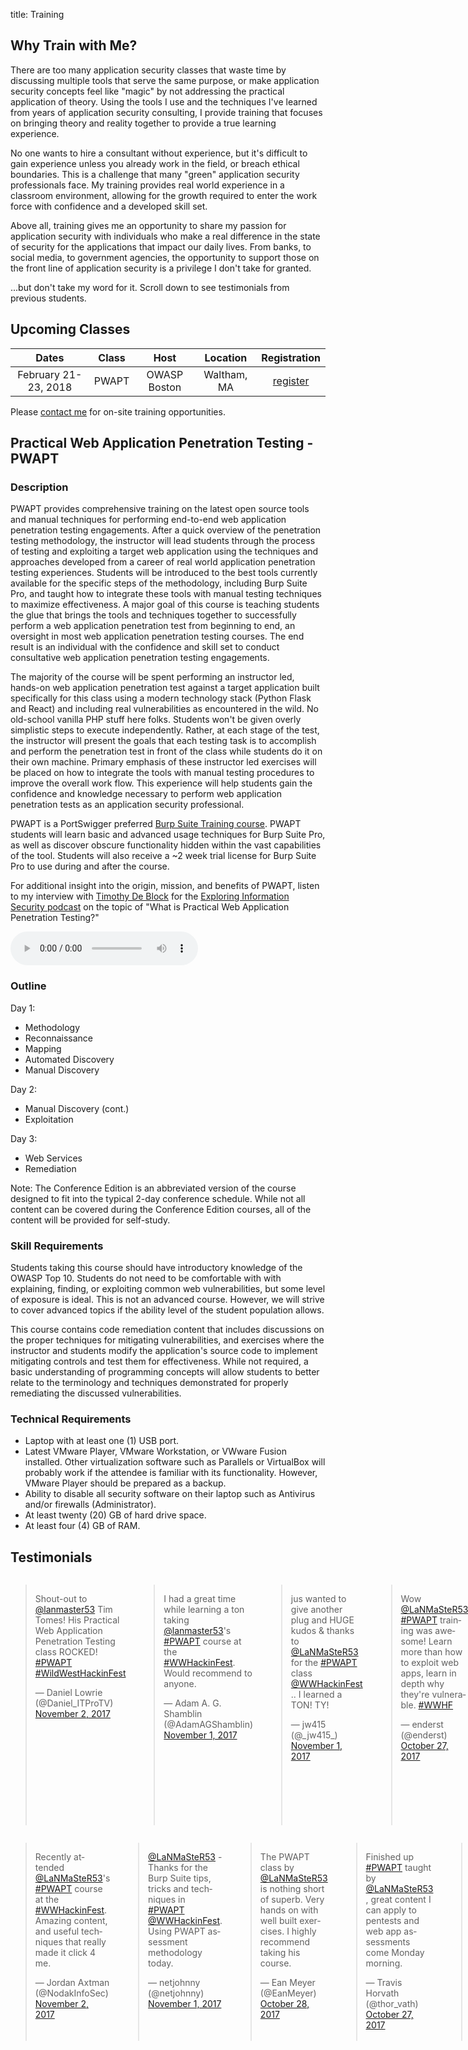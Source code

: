 title: Training

## Why Train with Me?

There are too many application security classes that waste time by discussing multiple tools that serve the same purpose, or make application security concepts feel like "magic" by not addressing the practical application of theory. Using the tools I use and the techniques I've learned from years of application security consulting, I provide training that focuses on bringing theory and reality together to provide a true learning experience.

No one wants to hire a consultant without experience, but it's difficult to gain experience unless you already work in the field, or breach ethical boundaries. This is a challenge that many "green" application security professionals face. My training provides real world experience in a classroom environment, allowing for the growth required to enter the work force with confidence and a developed skill set.

Above all, training gives me an opportunity to share my passion for application security with individuals who make a real difference in the state of security for the applications that impact our daily lives. From banks, to social media, to government agencies, the opportunity to support those on the front line of application security is a privilege I don't take for granted.

...but don't take my word for it. Scroll down to see testimonials from previous students.

## Upcoming Classes

| Dates | Class | Host | Location | Registration |
|:---:|:---:|:---:|:---:|:---:|
| February 21-23, 2018 | PWAPT | OWASP Boston | Waltham, MA | [register](http://regonline.com/PWAPTDB) |

Please [contact me](/contact/) for on-site training opportunities.

## Practical Web Application Penetration Testing - PWAPT

### Description

PWAPT provides comprehensive training on the latest open source tools and manual techniques for performing end-to-end web application penetration testing engagements. After a quick overview of the penetration testing methodology, the instructor will lead students through the process of testing and exploiting a target web application using the techniques and approaches developed from a career of real world application penetration testing experiences. Students will be introduced to the best tools currently available for the specific steps of the methodology, including Burp Suite Pro, and taught how to integrate these tools with manual testing techniques to maximize effectiveness. A major goal of this course is teaching students the glue that brings the tools and techniques together to successfully perform a web application penetration test from beginning to end, an oversight in most web application penetration testing courses. The end result is an individual with the confidence and skill set to conduct consultative web application penetration testing engagements.

The majority of the course will be spent performing an instructor led, hands-on web application penetration test against a target application built specifically for this class using a modern technology stack (Python Flask and React) and including real vulnerabilities as encountered in the wild. No old-school vanilla PHP stuff here folks. Students won't be given overly simplistic steps to execute independently. Rather, at each stage of the test, the instructor will present the goals that each testing task is to accomplish and perform the penetration test in front of the class while students do it on their own machine. Primary emphasis of these instructor led exercises will be placed on how to integrate the tools with manual testing procedures to improve the overall work flow. This experience will help students gain the confidence and knowledge necessary to perform web application penetration tests as an application security professional.

PWAPT is a PortSwigger preferred [Burp Suite Training course](https://portswigger.net/training/). PWAPT students will learn basic and advanced usage techniques for Burp Suite Pro, as well as discover obscure functionality hidden within the vast capabilities of the tool. Students will also receive a ~2 week trial license for Burp Suite Pro to use during and after the course.

For additional insight into the origin, mission, and benefits of PWAPT, listen to my interview with [Timothy De Block](https://twitter.com/TimothyDeBlock) for the [Exploring Information Security podcast](http://www.timothydeblock.com/eis/54) on the topic of "What is Practical Web Application Penetration Testing?"

<audio controls>
    <source src="/downloads/EIS-ep54-PWAPT.mp3" type="audio/mpeg">
</audio>

### Outline

Day 1:

* Methodology
* Reconnaissance
* Mapping
* Automated Discovery
* Manual Discovery

Day 2:

* Manual Discovery (cont.)
* Exploitation

Day 3:

* Web Services
* Remediation

Note: The Conference Edition is an abbreviated version of the course designed to fit into the typical 2-day conference schedule. While not all content can be covered during the Conference Edition courses, all of the content will be provided for self-study.

### Skill Requirements

Students taking this course should have introductory knowledge of the OWASP Top 10. Students do not need to be comfortable with with explaining, finding, or exploiting common web vulnerabilities, but some level of exposure is ideal. This is not an advanced course. However, we will strive to cover advanced topics if the ability level of the student population allows.

This course contains code remediation content that includes discussions on the proper techniques for mitigating vulnerabilities, and exercises where the instructor and students modify the application's source code to implement mitigating controls and test them for effectiveness. While not required, a basic understanding of programming concepts will allow students to better relate to the terminology and techniques demonstrated for properly remediating the discussed vulnerabilities.

### Technical Requirements

* Laptop with at least one (1) USB port.
* Latest VMware Player, VMware Workstation, or VWware Fusion installed. Other virtualization software such as Parallels or VirtualBox will probably work if the attendee is familiar with its functionality. However, VMware Player should be prepared as a backup.
* Ability to disable all security software on their laptop such as Antivirus and/or firewalls (Administrator).
* At least twenty (20) GB of hard drive space.
* At least four (4) GB of RAM.

## Testimonials

<div class="row">
<div class="six columns">
<blockquote class="twitter-tweet tw-align-center" data-cards="hidden"><p lang="en" dir="ltr">Shout-out to <a href="https://twitter.com/LaNMaSteR53?ref_src=twsrc%5Etfw">@lanmaster53</a> Tim Tomes! His Practical Web Application Penetration Testing class ROCKED! <a href="https://twitter.com/hashtag/PWAPT?src=hash&amp;ref_src=twsrc%5Etfw">#PWAPT</a> <a href="https://twitter.com/hashtag/WildWestHackinFest?src=hash&amp;ref_src=twsrc%5Etfw">#WildWestHackinFest</a></p>&mdash; Daniel Lowrie (@Daniel_ITProTV) <a href="https://twitter.com/Daniel_ITProTV/status/926092926140198913?ref_src=twsrc%5Etfw">November 2, 2017</a></blockquote>
<blockquote class="twitter-tweet tw-align-center" data-cards="hidden"><p lang="en" dir="ltr">I had a great time while learning a ton taking <a href="https://twitter.com/LaNMaSteR53?ref_src=twsrc%5Etfw">@lanmaster53</a>&#39;s <a href="https://twitter.com/hashtag/PWAPT?src=hash&amp;ref_src=twsrc%5Etfw">#PWAPT</a> course at the <a href="https://twitter.com/hashtag/WWHackinFest?src=hash&amp;ref_src=twsrc%5Etfw">#WWHackinFest</a>.  Would recommend to anyone.</p>&mdash; Adam A. G. Shamblin (@AdamAGShamblin) <a href="https://twitter.com/AdamAGShamblin/status/925842797697134597?ref_src=twsrc%5Etfw">November 1, 2017</a></blockquote>
<blockquote class="twitter-tweet tw-align-center" data-cards="hidden"><p lang="en" dir="ltr">jus wanted to give another plug and HUGE kudos &amp; thanks to <a href="https://twitter.com/LaNMaSteR53?ref_src=twsrc%5Etfw">@LaNMaSteR53</a> for the <a href="https://twitter.com/hashtag/PWAPT?src=hash&amp;ref_src=twsrc%5Etfw">#PWAPT</a> class <a href="https://twitter.com/WWHackinFest?ref_src=twsrc%5Etfw">@WWHackinFest</a> .. I learned a TON! TY!</p>&mdash; jw415 (@_jw415_) <a href="https://twitter.com/_jw415_/status/925768509602201601?ref_src=twsrc%5Etfw">November 1, 2017</a></blockquote>
<blockquote class="twitter-tweet tw-align-center" data-cards="hidden"><p lang="en" dir="ltr">Wow <a href="https://twitter.com/LaNMaSteR53?ref_src=twsrc%5Etfw">@LaNMaSteR53</a> <a href="https://twitter.com/hashtag/PWAPT?src=hash&amp;ref_src=twsrc%5Etfw">#PWAPT</a> training was awesome! Learn more than how to exploit web apps, learn in depth why they&#39;re vulnerable. <a href="https://twitter.com/hashtag/WWHF?src=hash&amp;ref_src=twsrc%5Etfw">#WWHF</a></p>&mdash; enderst (@enderst) <a href="https://twitter.com/enderst/status/923753944899301377?ref_src=twsrc%5Etfw">October 27, 2017</a></blockquote>
<blockquote class="twitter-tweet tw-align-center" data-cards="hidden"><p lang="en" dir="ltr"><a href="https://twitter.com/hashtag/PWAPT?src=hash&amp;ref_src=twsrc%5Etfw">#PWAPT</a> at <a href="https://twitter.com/hashtag/WWHackinFest?src=hash&amp;ref_src=twsrc%5Etfw">#WWHackinFest</a>... Good times had by all.  Thanks <a href="https://twitter.com/LaNMaSteR53?ref_src=twsrc%5Etfw">@LaNMaSteR53</a> and <a href="https://twitter.com/WWHackinFest?ref_src=twsrc%5Etfw">@WWHackinFest</a> !!</p>&mdash; _Me (@x00TateSec) <a href="https://twitter.com/x00TateSec/status/923708573342842880?ref_src=twsrc%5Etfw">October 27, 2017</a></blockquote>
<blockquote class="twitter-tweet tw-align-center" data-cards="hidden"><p lang="en" dir="ltr">Awesome <a href="https://twitter.com/hashtag/PWAPT?src=hash&amp;ref_src=twsrc%5Etfw">#PWAPT</a> training from <a href="https://twitter.com/LaNMaSteR53?ref_src=twsrc%5Etfw">@LaNMaSteR53</a> at <a href="https://twitter.com/WWHackinFest?ref_src=twsrc%5Etfw">@WWHackinFest</a>!</p>&mdash; Chris Wallace (@ImAnEnabler) <a href="https://twitter.com/ImAnEnabler/status/923703745233350657?ref_src=twsrc%5Etfw">October 27, 2017</a></blockquote>
<blockquote class="twitter-tweet tw-align-center" data-cards="hidden"><p lang="en" dir="ltr">Our team is learning valuable lessons from <a href="https://twitter.com/LaNMaSteR53?ref_src=twsrc%5Etfw">@LaNMaSteR53</a> Practical Web Application Penetration Testing <a href="https://twitter.com/WWHackinFest?ref_src=twsrc%5Etfw">@WWHackinFest</a> - maximize time-boxed results and value-add working through comprehensive methodology and avoiding large deviations</p>&mdash; CenterLink Tech (@CenterlinkTech) <a href="https://twitter.com/CenterlinkTech/status/923413640430211072?ref_src=twsrc%5Etfw">October 26, 2017</a></blockquote>
<blockquote class="twitter-tweet tw-align-center" data-cards="hidden"><p lang="en" dir="ltr">Day 1 of training <a href="https://twitter.com/WWHackinFest?ref_src=twsrc%5Etfw">@WWHackinFest</a> down. <a href="https://twitter.com/LaNMaSteR53?ref_src=twsrc%5Etfw">@LaNMaSteR53</a> put together some solid hands on training.</p>&mdash; Ean Meyer (@EanMeyer) <a href="https://twitter.com/EanMeyer/status/923337483181490179?ref_src=twsrc%5Etfw">October 25, 2017</a></blockquote>
<blockquote class="twitter-tweet tw-align-center" data-conversation="none" data-cards="hidden"><p lang="en" dir="ltr">Great job with the class.  High energy and good pace.  I&#39;m actively suggesting your Boston class to others.</p>&mdash; Mike Conley (@yinzsecure) <a href="https://twitter.com/yinzsecure/status/911064338009657346?ref_src=twsrc%5Etfw">September 22, 2017</a></blockquote>
<blockquote class="twitter-tweet tw-align-center" data-cards="hidden"><p lang="en" dir="ltr">Great <a href="https://twitter.com/hashtag/PWAPT?src=hash&amp;ref_src=twsrc%5Etfw">#PWAPT</a> training by <a href="https://twitter.com/LaNMaSteR53?ref_src=twsrc%5Etfw">@LaNMaSteR53</a> through <a href="https://twitter.com/OWASPBOSTON?ref_src=twsrc%5Etfw">@OWASPBOSTON</a> this week. Hands on and learned a lot. Thanks!</p>&mdash; Taylor Lapointe (@InfoTechTaylor) <a href="https://twitter.com/InfoTechTaylor/status/825523352915828736?ref_src=twsrc%5Etfw">January 29, 2017</a></blockquote>
<blockquote class="twitter-tweet tw-align-center" data-cards="hidden"><p lang="en" dir="ltr"><a href="https://twitter.com/LaNMaSteR53?ref_src=twsrc%5Etfw">@LaNMaSteR53</a> great PWAPT class.  It was awesome getting to learn hands on</p>&mdash; Bruce J. Adams Jr. (@brucejadamsjr) <a href="https://twitter.com/brucejadamsjr/status/779689750953242625?ref_src=twsrc%5Etfw">September 24, 2016</a></blockquote>
<blockquote class="twitter-tweet tw-align-center" data-cards="hidden"><p lang="en" dir="ltr">Thanks <a href="https://twitter.com/LaNMaSteR53?ref_src=twsrc%5Etfw">@LaNMaSteR53</a> for the kick ass PWAPT course <a href="https://twitter.com/DerbyCon?ref_src=twsrc%5Etfw">@DerbyCon</a> ...I learned a lot and had a blast!!!</p>&mdash; Preston Litz (@upinarms247365) <a href="https://twitter.com/upinarms247365/status/779428892264304645?ref_src=twsrc%5Etfw">September 23, 2016</a></blockquote>
<blockquote class="twitter-tweet tw-align-center" data-cards="hidden"><p lang="en" dir="ltr">I can&#39;t say enough good things about <a href="https://twitter.com/LaNMaSteR53?ref_src=twsrc%5Etfw">@LaNMaSteR53</a> &amp; PWAPT. If you are thinking about this course, you won&#39;t be disappointed. Yeh <a href="https://twitter.com/DerbyCon?ref_src=twsrc%5Etfw">@DerbyCon</a>!</p>&mdash; Lee Baird (@discoverscripts) <a href="https://twitter.com/discoverscripts/status/779061238701576192?ref_src=twsrc%5Etfw">September 22, 2016</a></blockquote>
<blockquote class="twitter-tweet tw-align-center" data-cards="hidden"><p lang="en" dir="ltr">Do your job responsibilities include the word “Web” or “security?”  If so, you need to take <a href="https://twitter.com/hashtag/PWAPT?src=hash&amp;ref_src=twsrc%5Etfw">#PWAPT</a> with <a href="https://twitter.com/LaNMaSteR53?ref_src=twsrc%5Etfw">@LaNMaSteR53</a> - you won’t regret it!</p>&mdash; 7 Minute Security (@7MinSec) <a href="https://twitter.com/7MinSec/status/770249898683805697?ref_src=twsrc%5Etfw">August 29, 2016</a></blockquote>
<blockquote class="twitter-tweet tw-align-center" data-cards="hidden"><p lang="en" dir="ltr"><a href="https://twitter.com/LaNMaSteR53?ref_src=twsrc%5Etfw">@LaNMaSteR53</a> Thanks again for the PWAPT training, you&#39;ve bridged the gap between what I learned on my own and what I needed to learn next</p>&mdash; 67Shepp (@Shepp67) <a href="https://twitter.com/Shepp67/status/758418999805902848?ref_src=twsrc%5Etfw">July 27, 2016</a></blockquote>
<blockquote class="twitter-tweet tw-align-center" data-cards="hidden"><p lang="en" dir="ltr">PWAPT class by <a href="https://twitter.com/LaNMaSteR53?ref_src=twsrc%5Etfw">@LaNMaSteR53</a> lays a great basis for someone looking to get into web <a href="https://twitter.com/hashtag/appsec?src=hash&amp;ref_src=twsrc%5Etfw">#appsec</a>. Covers the methodology and then shows you how!</p>&mdash; Stephen Jackson (@snortman45) <a href="https://twitter.com/snortman45/status/738790583372775425?ref_src=twsrc%5Etfw">June 3, 2016</a></blockquote>
<blockquote class="twitter-tweet tw-align-center" data-cards="hidden"><p lang="en" dir="ltr">Heading back to Brazil after an AMAZING <a href="https://twitter.com/hashtag/PWAPT?src=hash&amp;ref_src=twsrc%5Etfw">#PWAPT</a> training with <a href="https://twitter.com/LaNMaSteR53?ref_src=twsrc%5Etfw">@LaNMaSteR53</a> !! Definitely worth the trip! Thanks Tim!</p>&mdash; kpixaba (@kpixaba_bsb) <a href="https://twitter.com/kpixaba_bsb/status/734396129517932545?ref_src=twsrc%5Etfw">May 22, 2016</a></blockquote>
<blockquote class="twitter-tweet tw-align-center" data-cards="hidden"><p lang="en" dir="ltr">If you build software for a living, check out <a href="https://twitter.com/LaNMaSteR53?ref_src=twsrc%5Etfw">@LaNMaSteR53</a> and find a way to attend his training.</p>&mdash; not a function (@jbaxleyiii) <a href="https://twitter.com/jbaxleyiii/status/732952146405167105?ref_src=twsrc%5Etfw">May 18, 2016</a></blockquote>
<blockquote class="twitter-tweet tw-align-center" data-cards="hidden"><p lang="en" dir="ltr"><a href="https://twitter.com/LaNMaSteR53?ref_src=twsrc%5Etfw">@lanmaster53</a>, thanks for the <a href="https://twitter.com/hashtag/PWAPT?src=hash&amp;ref_src=twsrc%5Etfw">#PWAPT</a> course and recon-ng.  Both continue to serve me well in my pen testing and are much appreciated.</p>&mdash; Brandon Martin (@therealwbmartin) <a href="https://twitter.com/therealwbmartin/status/690007700185464832?ref_src=twsrc%5Etfw">January 21, 2016</a></blockquote>
<blockquote class="twitter-tweet tw-align-center" data-cards="hidden"><p lang="en" dir="ltr">I was looking for an affordable, 100% hands-on Webapp pentest course that would teach me a start-to-finish methodology.<a href="https://twitter.com/hashtag/PWAPT?src=hash&amp;ref_src=twsrc%5Etfw">#PWAPT</a> was all that!</p>&mdash; 7 Minute Security (@7MinSec) <a href="https://twitter.com/7MinSec/status/686181858862825473?ref_src=twsrc%5Etfw">January 10, 2016</a></blockquote>
<blockquote class="twitter-tweet tw-align-center" data-conversation="none" data-cards="hidden"><p lang="en" dir="ltr"><a href="https://twitter.com/LaNMaSteR53?ref_src=twsrc%5Etfw">@lanmaster53</a> It was definitely fun and informative!  Thank you for taking the time and effort to put it together and teach it.</p>&mdash; Kevin Ahrens (@kahrens) <a href="https://twitter.com/kahrens/status/663063671061524481?ref_src=twsrc%5Etfw">November 7, 2015</a></blockquote>
<blockquote class="twitter-tweet tw-align-center" data-cards="hidden"><p lang="en" dir="ltr"><a href="https://twitter.com/LaNMaSteR53?ref_src=twsrc%5Etfw">@lanmaster53</a>, Thank you again for an awesome class (PWAPT).  I paid for it with my own money --ie not my company -- and it was worth it!</p>&mdash; Nancy Snoke (@NancySnoke) <a href="https://twitter.com/NancySnoke/status/649229245575663616?ref_src=twsrc%5Etfw">September 30, 2015</a></blockquote>
<blockquote class="twitter-tweet tw-align-center" data-cards="hidden"><p lang="en" dir="ltr">Wooo, epic nose bleed! Thats all the training from <a href="https://twitter.com/LaNMaSteR53?ref_src=twsrc%5Etfw">@lanmaster53</a> being stored in my head, forcing the blood out to make room :)</p>&mdash; Steve Loughran (@z0rlac) <a href="https://twitter.com/z0rlac/status/647260309237968896?ref_src=twsrc%5Etfw">September 25, 2015</a></blockquote>
</div>
<div class="six columns">
<blockquote class="twitter-tweet tw-align-center" data-cards="hidden"><p lang="en" dir="ltr">Recently attended <a href="https://twitter.com/LaNMaSteR53?ref_src=twsrc%5Etfw">@LaNMaSteR53</a>&#39;s <a href="https://twitter.com/hashtag/PWAPT?src=hash&amp;ref_src=twsrc%5Etfw">#PWAPT</a> course at the <a href="https://twitter.com/hashtag/WWHackinFest?src=hash&amp;ref_src=twsrc%5Etfw">#WWHackinFest</a>.  Amazing content, and useful techniques that really made it click 4 me.</p>&mdash; Jordan Axtman (@NodakInfoSec) <a href="https://twitter.com/NodakInfoSec/status/925936662999388161?ref_src=twsrc%5Etfw">November 2, 2017</a></blockquote>
<blockquote class="twitter-tweet tw-align-center" data-cards="hidden"><p lang="en" dir="ltr"><a href="https://twitter.com/LaNMaSteR53?ref_src=twsrc%5Etfw">@LaNMaSteR53</a> -Thanks for the Burp Suite tips, tricks and techniques  in <a href="https://twitter.com/hashtag/PWAPT?src=hash&amp;ref_src=twsrc%5Etfw">#PWAPT</a> <a href="https://twitter.com/WWHackinFest?ref_src=twsrc%5Etfw">@WWHackinFest</a>.  Using PWAPT assessment methodology today.</p>&mdash; netjohnny (@netjohnny) <a href="https://twitter.com/netjohnny/status/925808145913536513?ref_src=twsrc%5Etfw">November 1, 2017</a></blockquote>
<blockquote class="twitter-tweet tw-align-center" data-cards="hidden"><p lang="en" dir="ltr">The PWAPT class by <a href="https://twitter.com/LaNMaSteR53?ref_src=twsrc%5Etfw">@LaNMaSteR53</a> is nothing short of superb. Very hands on with well built exercises. I highly recommend taking his course.</p>&mdash; Ean Meyer (@EanMeyer) <a href="https://twitter.com/EanMeyer/status/924411312482013185?ref_src=twsrc%5Etfw">October 28, 2017</a></blockquote>
<blockquote class="twitter-tweet tw-align-center" data-cards="hidden"><p lang="en" dir="ltr">Finished up <a href="https://twitter.com/hashtag/PWAPT?src=hash&amp;ref_src=twsrc%5Etfw">#PWAPT</a> taught by <a href="https://twitter.com/LaNMaSteR53?ref_src=twsrc%5Etfw">@LaNMaSteR53</a> , great content I can apply to pentests and web app assessments come Monday morning.</p>&mdash; Travis Horvath (@thor_vath) <a href="https://twitter.com/thor_vath/status/923718141644959744?ref_src=twsrc%5Etfw">October 27, 2017</a></blockquote>
<blockquote class="twitter-tweet tw-align-center" data-cards="hidden"><p lang="en" dir="ltr">Just finished <a href="https://twitter.com/hashtag/PWAPT?src=hash&amp;ref_src=twsrc%5Etfw">#PWAPT</a> with Tim Tomes <a href="https://twitter.com/LaNMaSteR53?ref_src=twsrc%5Etfw">@LaNMaSteR53</a>  <a href="https://twitter.com/WWHackinFest?ref_src=twsrc%5Etfw">@WWHackinFest</a>.  Fantastic course!  Thank you Tim!</p>&mdash; ⨈Һ𝘢ʈ ╤ћᘓ 𝔽ᵁʗꗪ❓ (@cynic_xer) <a href="https://twitter.com/cynic_xer/status/923707833157263360?ref_src=twsrc%5Etfw">October 27, 2017</a></blockquote>
<blockquote class="twitter-tweet tw-align-center" data-cards="hidden"><p lang="en" dir="ltr">Great training from <a href="https://twitter.com/LaNMaSteR53?ref_src=twsrc%5Etfw">@LaNMaSteR53</a> <a href="https://twitter.com/hashtag/PWAPT?src=hash&amp;ref_src=twsrc%5Etfw">#PWAPT</a> thanks <a href="https://twitter.com/WWHackinFest?ref_src=twsrc%5Etfw">@WWHackinFest</a> <a href="https://twitter.com/hashtag/WWHF?src=hash&amp;ref_src=twsrc%5Etfw">#WWHF</a></p>&mdash; enderst (@enderst) <a href="https://twitter.com/enderst/status/923621138302980104?ref_src=twsrc%5Etfw">October 26, 2017</a></blockquote>
<blockquote class="twitter-tweet tw-align-center" data-cards="hidden"><p lang="en" dir="ltr"><a href="https://twitter.com/LaNMaSteR53?ref_src=twsrc%5Etfw">@LaNMaSteR53</a> putting the practical in Practical Web Application Penetration Testing <a href="https://twitter.com/WWHackinFest?ref_src=twsrc%5Etfw">@WWHackinFest</a> - Methodology in real life</p>&mdash; Damian (@PacketBrigade) <a href="https://twitter.com/PacketBrigade/status/923410938681876480?ref_src=twsrc%5Etfw">October 26, 2017</a></blockquote>
<blockquote class="twitter-tweet tw-align-center" data-conversation="none" data-cards="hidden"><p lang="en" dir="ltr">Tim is the man..... this training is awesome.....  tKe a lot of notes even though he walks u through everything...  <a href="https://twitter.com/hashtag/pro?src=hash&amp;ref_src=twsrc%5Etfw">#pro</a></p>&mdash; jeefers (@jeefers) <a href="https://twitter.com/jeefers/status/912309440317140993?ref_src=twsrc%5Etfw">September 25, 2017</a></blockquote>
<blockquote class="twitter-tweet tw-align-center" data-conversation="none" data-cards="hidden"><p lang="en" dir="ltr">I highly recommend <a href="https://twitter.com/LaNMaSteR53?ref_src=twsrc%5Etfw">@LaNMaSteR53</a> trainings <a href="https://twitter.com/hashtag/notapaidendorsement?src=hash&amp;ref_src=twsrc%5Etfw">#notapaidendorsement</a></p>&mdash; staticeffect (@security_panda) <a href="https://twitter.com/security_panda/status/893159801261248512?ref_src=twsrc%5Etfw">August 3, 2017</a></blockquote>
<blockquote class="twitter-tweet tw-align-center" data-cards="hidden"><p lang="en" dir="ltr">Great <a href="https://twitter.com/hashtag/PWAPT?src=hash&amp;ref_src=twsrc%5Etfw">#PWAPT</a> class last week in Boston from <a href="https://twitter.com/LaNMaSteR53?ref_src=twsrc%5Etfw">@LaNMaSteR53</a>! Tim your an awesome teacher, can’t wait to use what I have learned! Thx!</p>&mdash; John (@TheBull963) <a href="https://twitter.com/TheBull963/status/825422620564791296?ref_src=twsrc%5Etfw">January 28, 2017</a></blockquote>
<blockquote class="twitter-tweet tw-align-center" data-cards="hidden"><p lang="en" dir="ltr">Really enjoyed <a href="https://twitter.com/hashtag/pwapt?src=hash&amp;ref_src=twsrc%5Etfw">#pwapt</a> class with <a href="https://twitter.com/LaNMaSteR53?ref_src=twsrc%5Etfw">@LaNMaSteR53</a> , great hands on class!</p>&mdash; scot berner (@slobtresix0) <a href="https://twitter.com/slobtresix0/status/779446793901834240?ref_src=twsrc%5Etfw">September 23, 2016</a></blockquote>
<blockquote class="twitter-tweet tw-align-center" data-cards="hidden"><p lang="en" dir="ltr">Finished up <a href="https://twitter.com/hashtag/PWAPT?src=hash&amp;ref_src=twsrc%5Etfw">#PWAPT</a> training at <a href="https://twitter.com/hashtag/DerbyCon?src=hash&amp;ref_src=twsrc%5Etfw">#DerbyCon</a> with <a href="https://twitter.com/LaNMaSteR53?ref_src=twsrc%5Etfw">@LaNMaSteR53</a>, 2awesome, hacked all of the things! Now onto my favorite con, <a href="https://twitter.com/DerbyCon?ref_src=twsrc%5Etfw">@DerbyCon</a>!!</p>&mdash; Joseph Spero (@JoeySpero) <a href="https://twitter.com/JoeySpero/status/779063675382407168?ref_src=twsrc%5Etfw">September 22, 2016</a></blockquote>
<blockquote class="twitter-tweet tw-align-center" data-cards="hidden"><p lang="en" dir="ltr">Have already learned a couple of new Burp tricks in <a href="https://twitter.com/LaNMaSteR53?ref_src=twsrc%5Etfw">@LaNMaSteR53</a> class to make my life easier. Yeh <a href="https://twitter.com/DerbyCon?ref_src=twsrc%5Etfw">@DerbyCon</a>!</p>&mdash; Lee Baird (@discoverscripts) <a href="https://twitter.com/discoverscripts/status/778629222256349184?ref_src=twsrc%5Etfw">September 21, 2016</a></blockquote>
<blockquote class="twitter-tweet tw-align-center" data-cards="hidden"><p lang="en" dir="ltr">Thanks <a href="https://twitter.com/LaNMaSteR53?ref_src=twsrc%5Etfw">@LaNMaSteR53</a> for the excellent Web Application Pen Testing course!  It was extremely hands on, and I&#39;m using it already! <a href="https://twitter.com/hashtag/PWAPT?src=hash&amp;ref_src=twsrc%5Etfw">#PWAPT</a></p>&mdash; Jason Anderson (@janderson3141) <a href="https://twitter.com/janderson3141/status/759017081413046273?ref_src=twsrc%5Etfw">July 29, 2016</a></blockquote>
<blockquote class="twitter-tweet tw-align-center" data-cards="hidden"><p lang="en" dir="ltr"><a href="https://twitter.com/LaNMaSteR53?ref_src=twsrc%5Etfw">@LaNMaSteR53</a> Thanks for the awesome training <a href="https://twitter.com/OWASPBOSTON?ref_src=twsrc%5Etfw">@OWASPBOSTON</a>. Great instructor and excellent material!</p>&mdash; Random Guy (@rndmguy) <a href="https://twitter.com/rndmguy/status/755812127085039616?ref_src=twsrc%5Etfw">July 20, 2016</a></blockquote>
<blockquote class="twitter-tweet tw-align-center" data-cards="hidden"><p lang="en" dir="ltr"><a href="https://twitter.com/LaNMaSteR53?ref_src=twsrc%5Etfw">@LaNMaSteR53</a> Great investment of time and money: Tim Tomes&#39; PWAPT class.  A must for any web app pen tester.  I found it highly beneficial.</p>&mdash; Sunny Wear (@SunnyWear) <a href="https://twitter.com/SunnyWear/status/737040502739111936?ref_src=twsrc%5Etfw">May 29, 2016</a></blockquote>
<blockquote class="twitter-tweet tw-align-center" data-cards="hidden"><p lang="en" dir="ltr">This appsec conference with <a href="https://twitter.com/LaNMaSteR53?ref_src=twsrc%5Etfw">@lanmaster53</a> has been AWESOME. If you&#39;re looking for top-notch training on security, Tim is your man! <a href="https://twitter.com/hashtag/PWAPT?src=hash&amp;ref_src=twsrc%5Etfw">#PWAPT</a></p>&mdash; Jon Horton (@jonhorton) <a href="https://twitter.com/jonhorton/status/733814464185667584?ref_src=twsrc%5Etfw">May 21, 2016</a></blockquote>
<blockquote class="twitter-tweet tw-align-center" data-cards="hidden"><p lang="en" dir="ltr">Go to this, even if you gotta fly.  That&#39;s what I did.  Totally worth it. <a href="https://t.co/C1Gi10XvDb">https://t.co/C1Gi10XvDb</a></p>&mdash; 7 Minute Security (@7MinSec) <a href="https://twitter.com/7MinSec/status/699831980729331712?ref_src=twsrc%5Etfw">February 17, 2016</a></blockquote>
<blockquote class="twitter-tweet tw-align-center" data-conversation="none" data-cards="hidden"><p lang="en" dir="ltr"><a href="https://twitter.com/LaNMaSteR53?ref_src=twsrc%5Etfw">@LaNMaSteR53</a> Great class! I loved the hands on nature of it instead of just slides and theory as you get with some other classes.</p>&mdash; Kevin Lasher (@KevLasher) <a href="https://twitter.com/KevLasher/status/686647196318576640?ref_src=twsrc%5Etfw">January 11, 2016</a></blockquote>
<blockquote class="twitter-tweet tw-align-center" data-conversation="none" data-cards="hidden"><p lang="en" dir="ltr"><a href="https://twitter.com/LaNMaSteR53?ref_src=twsrc%5Etfw">@LaNMaSteR53</a> <a href="https://twitter.com/hashtag/PWAPT?src=hash&amp;ref_src=twsrc%5Etfw">#PWAPT</a> Great course, focused on using an effective toolset for maximum return on effort.</p>&mdash; bus3rr0r (@JAYDFS) <a href="https://twitter.com/JAYDFS/status/685935903970320384?ref_src=twsrc%5Etfw">January 9, 2016</a></blockquote>
<blockquote class="twitter-tweet tw-align-center" data-conversation="none" data-cards="hidden"><p lang="en" dir="ltr"><a href="https://twitter.com/LaNMaSteR53?ref_src=twsrc%5Etfw">@lanmaster53</a> <a href="https://twitter.com/CltISSA?ref_src=twsrc%5Etfw">@CltISSA</a> thank you Tim! We learned a ton today and hope we can convince you to come back again :)</p>&mdash; FrackMacker (Josha) (@Frackmacker) <a href="https://twitter.com/Frackmacker/status/662796220008636416?ref_src=twsrc%5Etfw">November 7, 2015</a></blockquote>
<blockquote class="twitter-tweet tw-align-center" data-cards="hidden"><p lang="en" dir="ltr"><a href="https://twitter.com/LaNMaSteR53?ref_src=twsrc%5Etfw">@lanmaster53</a> Your <a href="https://twitter.com/DerbyCon?ref_src=twsrc%5Etfw">@DerbyCon</a> class was awesome.  Thanks.</p>&mdash; Russ (@0ne3ye) <a href="https://twitter.com/0ne3ye/status/647965016008753152?ref_src=twsrc%5Etfw">September 27, 2015</a></blockquote>
</div>
</div>
<script async src="//platform.twitter.com/widgets.js" charset="utf-8"></script>
